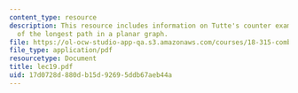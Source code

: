 ```yaml
---
content_type: resource
description: This resource includes information on Tutte's counter example, and length
  of the longest path in a planar graph.
file: https://ol-ocw-studio-app-qa.s3.amazonaws.com/courses/18-315-combinatorial-theory-introduction-to-graph-theory-extremal-and-enumerative-combinatorics-spring-2005/17d0728d880db15d92695ddb67aeb44a_lec19.pdf
file_type: application/pdf
resourcetype: Document
title: lec19.pdf
uid: 17d0728d-880d-b15d-9269-5ddb67aeb44a
---
```

